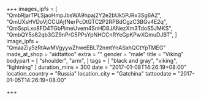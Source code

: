 +++
images_ipfs = [
  "QmbRjarTPLSjaoHmpJbsWA9hpaj2Y2e2bUk5PJRx3Sg6AZ",
  "QmUXsHVDoVjCCUAjfNerPcDtGTC2P2RPBdCgzC3BGv4E2q",
  "QmSspLxo8FD4TGbPimeUvem4SnHD8JANezXm3TdoS5JMKS",
  "QmbQY5s82qb3GZ9nPrG5PPsYpNHCCnRYeGpKPwXGmuDJBT",
]
image_ipfs = "QmaaZiy5zRtAwMVgyywZhweEBL72nmtYnASxhQCtYpTMEG"
made_at_shop = "aidtattoo"
extra = ""
gender = "male"
title = "Viking"
bodypart = [
  "shoulder",
  "arm",
]
tags = [
  "black and gray",
  "viking",
  "lightning"
]
duration_mins = 300
date = "2017-01-08T14:26:19+08:00"
location_country = "Russia"
location_city = "Gatchina"
tattoodate = "2017-01-05T14:26:19+08:00"

+++
